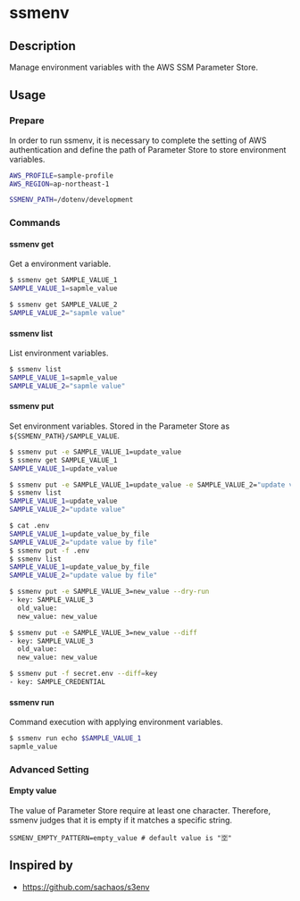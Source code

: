 # ssmenv

## Description

Manage environment variables with the AWS SSM Parameter Store.

## Usage

### Prepare

In order to run ssmenv, it is necessary to complete the setting of AWS authentication and define the path of Parameter Store to store environment variables.

```sh
AWS_PROFILE=sample-profile
AWS_REGION=ap-northeast-1

SSMENV_PATH=/dotenv/development
```

### Commands

#### ssmenv get

Get a environment variable.

```sh
$ ssmenv get SAMPLE_VALUE_1
SAMPLE_VALUE_1=sapmle_value

$ ssmenv get SAMPLE_VALUE_2
SAMPLE_VALUE_2="sapmle value"
```

#### ssmenv list

List environment variables.

```sh
$ ssmenv list
SAMPLE_VALUE_1=sapmle_value
SAMPLE_VALUE_2="sapmle value"
```

#### ssmenv put

Set environment variables.
Stored in the Parameter Store as `${SSMENV_PATH}/SAMPLE_VALUE`.

```sh
$ ssmenv put -e SAMPLE_VALUE_1=update_value
$ ssmenv get SAMPLE_VALUE_1
SAMPLE_VALUE_1=update_value

$ ssmenv put -e SAMPLE_VALUE_1=update_value -e SAMPLE_VALUE_2="update value"
$ ssmenv list
SAMPLE_VALUE_1=update_value
SAMPLE_VALUE_2="update value"

$ cat .env
SAMPLE_VALUE_1=update_value_by_file
SAMPLE_VALUE_2="update value by file"
$ ssmenv put -f .env
$ ssmenv list
SAMPLE_VALUE_1=update_value_by_file
SAMPLE_VALUE_2="update value by file"

$ ssmenv put -e SAMPLE_VALUE_3=new_value --dry-run
- key: SAMPLE_VALUE_3
  old_value:
  new_value: new_value

$ ssmenv put -e SAMPLE_VALUE_3=new_value --diff
- key: SAMPLE_VALUE_3
  old_value:
  new_value: new_value

$ ssmenv put -f secret.env --diff=key
- key: SAMPLE_CREDENTIAL
```

#### ssmenv run

Command execution with applying environment variables.

```sh
$ ssmenv run echo $SAMPLE_VALUE_1
sapmle_value
```

### Advanced Setting

#### Empty value

The value of Parameter Store require at least one character.
Therefore, ssmenv judges that it is empty if it matches a specific string.
```
SSMENV_EMPTY_PATTERN=empty_value # default value is "🈳"
```

## Inspired by

- https://github.com/sachaos/s3env

